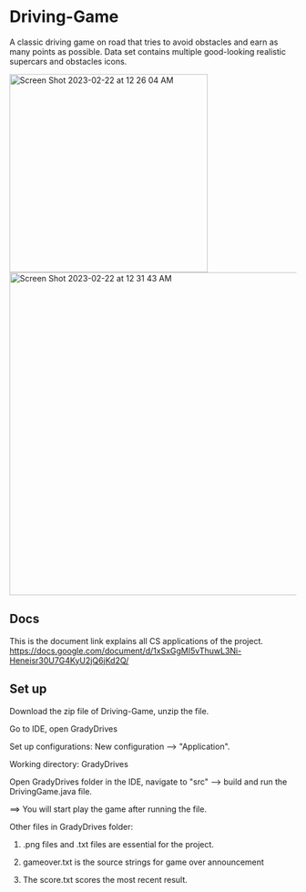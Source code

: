 # Driving-Game
A classic driving game on road that tries to avoid obstacles and earn as many points as possible.
Data set contains multiple good-looking realistic supercars and obstacles icons.

<img width="348" alt="Screen Shot 2023-02-22 at 12 26 04 AM" src="https://user-images.githubusercontent.com/102542221/220564010-3aa604e7-b4fe-4ede-9bc3-b81862ca834a.png">

<img width="567" alt="Screen Shot 2023-02-22 at 12 31 43 AM" src="https://user-images.githubusercontent.com/102542221/220565273-bfcbd639-59a1-4188-aa84-c0b07f16389c.png">

## Docs
This is the document link explains all CS applications of the project.
https://docs.google.com/document/d/1xSxGgMI5vThuwL3Ni-Heneisr30U7G4KyU2jQ6jKd2Q/

## Set up

Download the zip file of Driving-Game, unzip the file.

Go to IDE, open GradyDrives

Set up configurations: New configuration --> "Application". 

Working directory: GradyDrives

Open GradyDrives folder in the IDE, navigate to "src" --> build and run the DrivingGame.java file.

==> You will start play the game after running the file.


Other files in GradyDrives folder:

1. .png files and .txt files are essential for the project.

2. gameover.txt is the source strings for game over announcement

3. The score.txt scores the most recent result.


